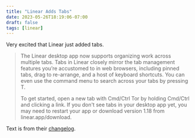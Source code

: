 ```yaml
---
title: "Linear Adds Tabs"
date: 2023-05-26T18:19:06-07:00
draft: false
tags: [linear]
---
```


Very excited that Linear just added tabs. 
> The Linear desktop app now supports organizing work across multiple tabs. Tabs in Linear closely mirror the tab management features you’re accustomed to in web browsers, including pinned tabs, drag to re-arrange, and a host of keyboard shortcuts. You can even use the command menu to search across your tabs by pressing T.
> 
> To get started, open a new tab with Cmd/Ctrl Tor by holding Cmd/Ctrl and clicking a link. If you don't see tabs in your desktop app yet, you may need to restart your app or download version 1.18 from linear.app/download.

Text is from their [changelog](https://linear.app/changelog/2023-05-25-project-views).

